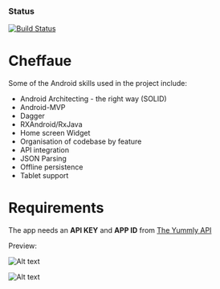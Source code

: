 ### Status
[![Build Status](https://travis-ci.org/RowlandOti/Cheffaue.svg?branch=master)](https://travis-ci.org/RowlandOti/Cheffaue)

# Cheffaue
Some of the Android skills used in the project include:

- Android Architecting - the right way (SOLID)
- Android-MVP
- Dagger
- RXAndroid/RxJava
- Home screen Widget
- Organisation of codebase by feature
- API integration
- JSON Parsing
- Offline persistence
- Tablet support

# Requirements
The app needs an **API KEY** and **APP ID** from [The Yummly API](https://developer.yummly.com/#the-api)

Preview: 

![Alt text](https://github.com/RowlandOti/Cheffaue/blob/master/documentation/art/illustration.png?raw=true "Cheffaue Preview")



![Alt text](https://github.com/RowlandOti/Cheffaue/blob/master/documentation/art/illustration.png?raw=true "Cheffaue Preview")

